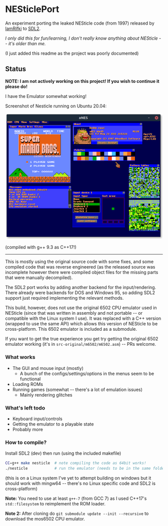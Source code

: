 # NESticlePort
An experiment porting the leaked NESticle code (from 1997) released by [IamRifki](https://github.com/IamRifki/NESticle) to [SDL2](https://www.libsdl.org/).

_I only did this for fun/learning, I don't really know anything about NESticle -- it's older than me._

(I just added this readme as the project was poorly documented)

## Status

**NOTE: I am not actively working on this project! If you wish to continue it please do!**

I have the Emulator somewhat working!

Screenshot of Nesticle running on Ubuntu 20.04:

![The emulator](./github_images/screenshot.png)


(compiled with g++ 9.3 as C++17!)

---

This is mostly using the original source code with some fixes, and some compiled code that was reverse engineered (as the released source was incomplete however there were compiled object files for the missing parts that were manually decompiled).

The SDL2 port works by adding another backend for the input/rendering. There already were backends for DOS and Windows 95, so adding SDL2 support just required implementing the relevant methods.

This build, however, does not use the original 6502 CPU emulator used in NESticle (since that was written in assembly and not portable -- or compatible with the Linux system I use). It was replaced with a C++ version (wrapped to use the same API) which allows this version of NESticle to be cross-platform. This 6502 emulator is included as a submodule.

If you want to get the true experience you get try getting the original 6502 emulator working (it's in `src-original/m6502/m6502.asm`) -- PRs welcome.

### What works

- The GUI and mouse input (mostly)
	- A bunch of the configs/settings/options in the menus seem to be functional
- Loading ROMs
- Running games (somewhat -- there's a lot of emulation issues)
  - Mainly rendering glitches

### What's left todo
  - Keyboard input/controls
  - Getting the emulator to a playable state
  - Probably more

### How to compile?

  Install SDL2 (dev) then run (using the included makefile)
  ```sh
  CC=g++ make nesticle  # note compiling the code as 64bit works!
  ./nesticle            # run the emulator (needs to be in the same folder as gui.vol and anes.pal)
  ```
  (this is on a Linux system I've yet to attempt building on windows but it should work with mingw64 -- there's no Linux specific code and SDL2 is cross-platform)

  **Note:** You need to use at least `g++-7` (from GCC 7) as I used C++17's ``std::filesystem`` to reimplement the ROM loader.

  **Note 2:** After cloning do `git submodule update --init --recursive` to download the mos6502 CPU emulator.
